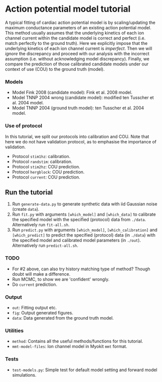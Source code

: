 # Action potential model tutorial

A typical fitting of cardiac action potential model is by scaling/updating the maximum conductance parameters of an existing action potential model.
This method usually assumes that the underlying kinetics of each ion channel current within the candidate model is correct and perfect (i.e. match perfectly to the ground truth).
Here we explicitly impose that the underlying kinetics of each ion channel current is _imperfect_.
Then we will _ignore_ the discrepancy and proceed with our analysis with the incorrect assumption (i.e. without acknowledging model discrepancy).
Finally, we compare the prediction of those calibrated candidate models under our context of use (COU) to the ground truth (model).

### Models

- Model Fink 2008 (candidate model): Fink et al. 2008 model.
- Model TNNP 2004 wrong (candidate model): modified ten Tusscher et al. 2004 model.
- Model TNNP 2004 (ground truth model): ten Tusscher et al. 2004 model.

### Use of protocol

In this tutorial, we split our protocols into calibration and COU.
Note that here we do not have validation protocol, as to emphasise the importance of validation.

- Protocol `stim1hz`: calibration.
- Protocol `randstim`: calibration.
- Protocol `stim2hz`: COU prediction.
- Protocol `hergblock`: COU prediction.
- Protocol `current`: COU prediction.


## Run the tutorial

1. Run `generate-data.py` to generate synthetic data with iid Gaussian noise (create `data`).
2. Run `fit.py` with arguments `[which_model]` and `[which_data]` to calibrate the specified model with the specified (protocol) data from `./data`. Alternatively run `fit-all.sh`.
3. Run `predict.py` with arguments `[which_model]`, `[which_calibration]` and `[which_predict]` to predict the specified (protocol) data (in `./data`) with the specified model and calibrated model parameters (in `./out`). Alternatively run `predict-all.sh`.

### TODO

- For #2 above, can also try history matching type of method? Though doubt will make a difference.
- Run MCMC, to show we are 'confident' wrongly.
- Do `current` prediction.

### Output

- `out`: Fitting output etc.
- `fig`: Output generated figures.
- `data`: Data generated from the ground truth model.

### Utilities

- `method`: Contains all the useful methods/functions for this tutorial.
- `mmt-model-files`: Ion channel model in Myokit `mmt` format.

### Tests

- `test-models.py`: Simple test for default model setting and forward model simulations.

